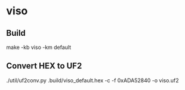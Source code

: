 # viso

## Build

make -kb viso -km default

## Convert HEX to UF2

./util/uf2conv.py .build/viso_default.hex -c -f 0xADA52840 -o viso.uf2

